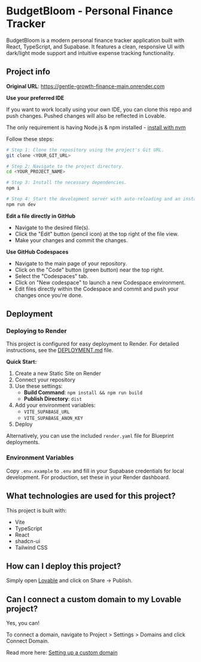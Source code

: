 # BudgetBloom - Personal Finance Tracker

BudgetBloom is a modern personal finance tracker application built with React, TypeScript, and Supabase. It features a clean, responsive UI with dark/light mode support and intuitive expense tracking functionality.

## Project info

**Original URL**: https://gentle-growth-finance-main.onrender.com


**Use your preferred IDE**

If you want to work locally using your own IDE, you can clone this repo and push changes. Pushed changes will also be reflected in Lovable.

The only requirement is having Node.js & npm installed - [install with nvm](https://github.com/nvm-sh/nvm#installing-and-updating)

Follow these steps:

```sh
# Step 1: Clone the repository using the project's Git URL.
git clone <YOUR_GIT_URL>

# Step 2: Navigate to the project directory.
cd <YOUR_PROJECT_NAME>

# Step 3: Install the necessary dependencies.
npm i

# Step 4: Start the development server with auto-reloading and an instant preview.
npm run dev
```

**Edit a file directly in GitHub**

- Navigate to the desired file(s).
- Click the "Edit" button (pencil icon) at the top right of the file view.
- Make your changes and commit the changes.

**Use GitHub Codespaces**

- Navigate to the main page of your repository.
- Click on the "Code" button (green button) near the top right.
- Select the "Codespaces" tab.
- Click on "New codespace" to launch a new Codespace environment.
- Edit files directly within the Codespace and commit and push your changes once you're done.

## Deployment

### Deploying to Render

This project is configured for easy deployment to Render. For detailed instructions, see the [DEPLOYMENT.md](./DEPLOYMENT.md) file.

**Quick Start:**

1. Create a new Static Site on Render
2. Connect your repository
3. Use these settings:
   - **Build Command**: `npm install && npm run build`
   - **Publish Directory**: `dist`
4. Add your environment variables:
   - `VITE_SUPABASE_URL`
   - `VITE_SUPABASE_ANON_KEY`
5. Deploy

Alternatively, you can use the included `render.yaml` file for Blueprint deployments.

### Environment Variables

Copy `.env.example` to `.env` and fill in your Supabase credentials for local development. For production, set these in your Render dashboard.

## What technologies are used for this project?

This project is built with:

- Vite
- TypeScript
- React
- shadcn-ui
- Tailwind CSS

## How can I deploy this project?

Simply open [Lovable](https://lovable.dev/projects/2f58818c-9e89-4cdd-8121-fa150befbe06) and click on Share -> Publish.

## Can I connect a custom domain to my Lovable project?

Yes, you can!

To connect a domain, navigate to Project > Settings > Domains and click Connect Domain.

Read more here: [Setting up a custom domain](https://docs.lovable.dev/tips-tricks/custom-domain#step-by-step-guide)
